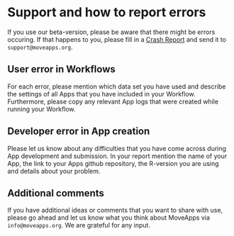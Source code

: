 # Support and how to report errors

If you use our beta-version, please be aware that there might be errors occuring. If that happens to you, please fill in a [Crash Report](files/CrashReport_template.md) and send it to `support@moveapps.org`.

## User error in Workflows
For each error, please mention which data set you have used and describe the settings of all Apps that you have included in your Workflow. Furthermore, please copy any relevant App logs that were created while running your Workflow.

## Developer error in App creation
Please let us know about any difficulties that you have come across during App development and submission. In your report mention the name of your App, the link to your Apps github repository, the R-version you are using and details about your problem.

## Additional comments
If you have additional ideas or comments that you want to share with use, please go ahead and let us know what you think about MoveApps via `info@moveapps.org`. We are grateful for any input.